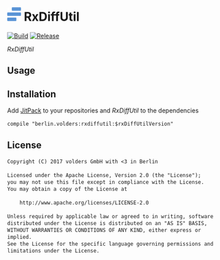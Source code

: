 ![Icon](icon.png) RxDiffUtil
============================
[![Build][1]][2] [![Release][3]][4]

*RxDiffUtil*


Usage
-----


Installation
------------

Add [JitPack][4] to your repositories and *RxDiffUtil* to the dependencies

    compile "berlin.volders:rxdiffutil:$rxDiffUtilVersion"


License
-------

    Copyright (C) 2017 volders GmbH with <3 in Berlin

    Licensed under the Apache License, Version 2.0 (the "License");
    you may not use this file except in compliance with the License.
    You may obtain a copy of the License at

        http://www.apache.org/licenses/LICENSE-2.0

    Unless required by applicable law or agreed to in writing, software
    distributed under the License is distributed on an "AS IS" BASIS,
    WITHOUT WARRANTIES OR CONDITIONS OF ANY KIND, either express or implied.
    See the License for the specific language governing permissions and
    limitations under the License.


  [1]: https://travis-ci.org/volders/RxDiffUtil.svg?branch=master
  [2]: https://travis-ci.org/volders/RxDiffUtil
  [3]: https://jitpack.io/v/berlin.volders/rxdiffutil.svg
  [4]: https://jitpack.io/#berlin.volders/rxdiffutil
